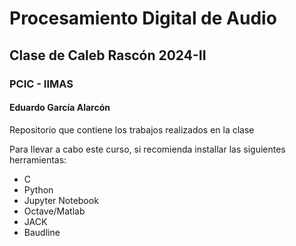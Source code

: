 # Procesamiento Digital de Audio

## Clase de Caleb Rascón 2024-II

### PCIC - IIMAS

#### Eduardo García Alarcón

Repositorio que contiene los trabajos realizados en la clase

Para llevar a cabo este curso, si recomienda installar las siguientes herramientas:

- C
- Python
- Jupyter Notebook
- Octave/Matlab
- JACK
- Baudline
